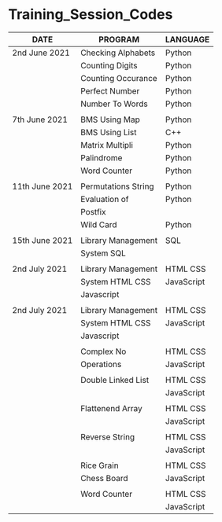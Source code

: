# Training_Session_Codes

|       DATE     |       PROGRAM      | LANGUAGE |
| ----           | ------------------ | ---------|
| 2nd June 2021  | Checking Alphabets |  Python  |
|                | Counting Digits    |  Python  |
|                | Counting Occurance |  Python  |
|                | Perfect Number     |  Python  |
|                | Number To Words    |  Python  |
|                |                    |          |
| 7th June 2021  | BMS Using Map      |  Python  |
|                | BMS Using List     |  C++     |
|                | Matrix Multipli    |  Python  |
|                | Palindrome         |  Python  |
|                | Word Counter       |  Python  |
|                |                    |          |
| 11th June 2021 | Permutations String|  Python  |
|                | Evaluation of      |  Python  |
|                | Postfix            |          |
|                | Wild Card          |  Python  |
|                |                    |          |
| 15th June 2021 | Library Management |   SQL    |
|                |   System SQL       |          |
|                |                    |          |
| 2nd July 2021  | Library Management | HTML CSS |
|                | System HTML CSS    |JavaScript|
|                | Javascript         |          | 
|                |                    |          | 
| 2nd July 2021  | Library Management | HTML CSS |
|                | System HTML CSS    |JavaScript|
|                | Javascript         |          | 
|                |                    |          | 
|                | Complex No         | HTML CSS |
|                | Operations         |JavaScript|
|                |                    |          |        
|                | Double Linked List | HTML CSS | 
|                |                    |JavaScript|
|                |                    |          |        
|                | Flattenend Array   | HTML CSS |
|                |                    |JavaScript| 
|                |                    |          |        
|                | Reverse String     | HTML CSS |          
|                |                    |JavaScript| 
|                |                    |          |        
|                | Rice Grain         | HTML CSS |
|                | Chess Board        |JavaScript|        
|                |                    |          |  
|                | Word Counter       | HTML CSS |       
|                |                    |JavaScript|        

